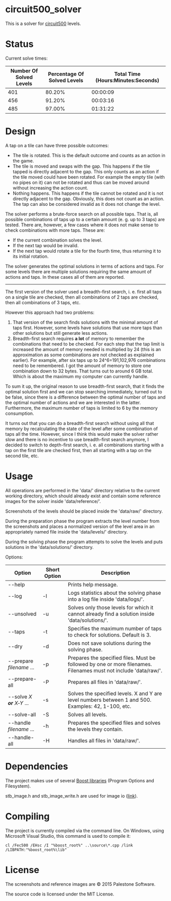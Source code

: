circuit500_solver
=================

This is a solver for [circuit500](https://itunes.apple.com/us/app/circuit500/id1029430896) levels.

Status
======

Current solve times:

 Number Of Solved Levels | Percentage Of Solved Levels | Total Time (Hours:Minutes:Seconds)
-------------------------|-----------------------------|-----------------------------------
 401                     | 80.20%                      | 00:00:09
 456                     | 91.20%                      | 00:03:16
 485                     | 97.00%                      | 01:31:22

Design
======

A tap on a tile can have three possible outcomes:

- The tile is rotated. This is the default outcome and counts as an action in the game.
- The tile is moved and swaps with the gap. This happens if the tile tapped is directly adjacent to the gap. This only counts as an action if the tile moved could have been rotated. For example the empty tile (with no pipes on it) can not be rotated and thus can be moved around without increasing the action count.
- Nothing happens. This happens if the tile cannot be rotated and it is not directly adjacent to the gap. Obviously, this does not count as an action. The tap can also be considered invalid as it does not change the level.

The solver performs a brute-force search on all possible taps. That is, all possible combinations of taps up to a certain amount (e. g. up to 3 taps) are tested. There are, however, a few cases where it does not make sense to check combinations with more taps. These are:

- If the current combination solves the level.
- If the next tap would be invalid.
- If the next tap would rotate a tile for the fourth time, thus returning it to its initial rotation.

The solver generates the optimal solutions in terms of actions and taps. For some levels there are multiple solutions requiring the same amount of actions and taps. In these cases all of them are reported.

-----

The first version of the solver used a breadth-first search, i. e. first all taps on a single tile are checked, then all combinations of 2 taps are checked, then all combinations of 3 taps, etc.

However this approach had two problems:

1. That version of the search finds solutions with the minimal amount of taps first. However, some levels have solutions that use more taps than other solutions but still generate less actions.
2. Breadth-first search requires **a lot** of memory to remember the combinations that need to be checked. For each step that the tap limit is increased the amount of memory needed is multiplied by 24 (this is an approximation as some combinations are not checked as explained earlier). For example, after six taps up to 24^6=191,102,976 combinations need to be remembered. I got the amount of memory to store one combination down to 32 bytes. That turns out to around 6 GB total. Which is about the maximum my computer can currently handle.

To sum it up, the original reason to use breadth-first search, that it finds the optimal solution first and we can stop searching immediately, turned out to be false, since there is a difference between the optimal number of taps and the optimal number of actions and we are interested in the latter. Furthermore, the maximum number of taps is limited to 6 by the memory consumption.

It turns out that you can do a breadth-first search without using all that memory by recalculating the state of the level after some combination of taps all the time. However, since I think this would make the solver rather slow and there is no incentive to use breadth-first search anymore, I decided to switch to depth-first search, i. e. all combinations starting with a tap on the first tile are checked first, then all starting with a tap on the second tile, etc.

Usage
=====

All operations are performed in the 'data/' directory relative to the current working directory, which should already exist and contain some reference images for the solver inside 'data/reference/'.

Screenshots of the levels should be placed inside the 'data/raw/' directory.

During the preparation phase the program extracts the level number from the screenshots and places a normalized version of the level area in an appropriately named file inside the 'data/levels/' directory.

During the solving phase the program attempts to solve the levels and puts solutions in the 'data/solutions/' directory.

Options:

 Option                     | Short Option | Description
----------------------------|--------------|------------
 --help                     |              | Prints help message.
 --log                      | -l           | Logs statistics about the solving phase into a log file inside 'data/logs/'.
 --unsolved                 | -u           | Solves only those levels for which it cannot already find a solution inside 'data/solutions/'.
 --taps                     | -t           | Specifies the maximum number of taps to check for solutions. Default is 3.
 --dry                      | -d           | Does not save solutions during the solving phase.
 --prepare _filename_ ...   | -p           | Prepares the specified files.  Must be followed by one or more filenames. Filenames must not include 'data/raw/'.
 --prepare-all              | -P           | Prepares all files in 'data/raw/'.
 --solve _X **or** X‑Y_ ... | -s           | Solves the specified levels. X and Y are level numbers between 1 and 500. Examples: 42, 1-100, etc.
 --solve-all                | -S           | Solves all levels.
 --handle _filename_ ...    | -h           | Prepares the specified files and solves the levels they contain.
 --handle-all               | -H           | Handles all files in 'data/raw/'.

Dependencies
============

The project makes use of several [Boost libraries](http://www.boost.org) (Program Options and Filesystem).

stb_image.h and stb_image_write.h are used for image io ([link](https://github.com/nothings/stb)).

Compiling
=========

The project is currently compiled via the command line. On Windows, using Microsoft Visual Studio, this command is used to compile it:

    cl /Fec500 /EHsc /I "%boost_root%" ..\source\*.cpp /link /LIBPATH:"%boost_root%\lib"

License
=======

The screenshots and reference images are © 2015 Palestone Software.

The source code is licensed under the MIT License.